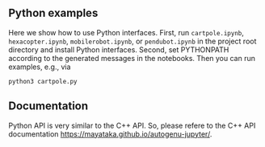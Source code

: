 ## Python examples
Here we show how to use Python interfaces.
First, run `cartpole.ipynb`, `hexacopter.ipynb`, `mobilerobot.ipynb`, or `pendubot.ipynb` in the project root directory and install Python interfaces.
Second, set PYTHONPATH according to the generated messages in the notebooks.
Then you can run examples, e.g., via
```
python3 cartpole.py
```

## Documentation 
Python API is very similar to the C++ API. So, please refere to the C++ API documentation https://mayataka.github.io/autogenu-jupyter/.